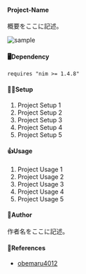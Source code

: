 #### Project-Name
概要をここに記述。

![sample](https://user-images.githubusercontent.com/13768156/74453792-410bb980-4ec6-11ea-817c-5dbbb2478a95.jpg)

#### 🖥Dependency
  `requires "nim >= 1.4.8"`

#### 👩‍💻Setup
1. Project Setup 1
2. Project Setup 2
3. Project Setup 3
4. Project Setup 4
5. Project Setup 5

#### 👍Usage
1. Project Usage 1
2. Project Usage 2
3. Project Usage 3
4. Project Usage 4
5. Project Usage 5

#### 📝Author
作者名をここに記述。

#### 📖References
* [obemaru4012](https://github.com/obemaru4012)
